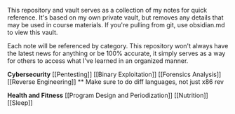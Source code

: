 This repository and vault serves as a collection of my notes for quick reference. It's based on my own private vault, but removes any details that may be used in course materials. If you're pulling from git, use obsidian.md to view this vault.

Each note will be referenced by category. This repository won't always have the latest news for anything or be 100% accurate, it simply serves as a way for others to access what I've learned in an organized manner.

**Cybersecurity**
[[Pentesting]]
[[Binary Exploitation]]
[[Forensics Analysis]]
[[Reverse Engineering]] \*\* Make sure to do diff languages, not just x86 rev

**Health and Fitness**
[[Program Design and Periodization]]
[[Nutrition]]
[[Sleep]]